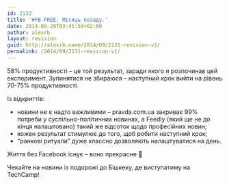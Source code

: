 ```yaml
---
id: 2132
title: '#FB-FREE. Місяць позаду.'
date: 2014-09-29T03:45:59+02:00
author: alexrb
layout: revision
guid: http://alexrb.name/2014/09/2131-revision-v1/
permalink: /2014/09/2131-revision-v1/
---
```

58% продуктивності &#8211; це той результат, заради якого я розпочинав цей експеримент. Зупинятися не збираюся &#8211; наступний крок вийти на рівень 70-75% продуктивності.

Із відкриттів:

  * новини не є надто важливими &#8211; pravda.com.ua закриває 99% потреби у суспільно-політичних новинах, а Feedly (який ще не до кінця налаштовано) такий же відсоток щодо професійних новин;
  * кожен результат стимулює до того, щоб робити наступний крок;
  * &#8220;ранкові ритуали&#8221; дуже классно дозволяють налаштуватися на день.

Життя без Facebook існує &#8211; воно прекрасне 🙂

Чекайте на новини із подорожі до Бішкеку, де виступатиму на TechCamp!